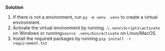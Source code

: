 **Solution**

1. If there is not a environment, run `py -m venv .venv` to create a virtual environment.
2. Activate the virtual environment by running `.\.venv\Scripts\activate` on Windows or
   running`source .venv/bin/activate` on Linux/MacOS.
3. Install the required packages by running `pip install -r requirement.txt`